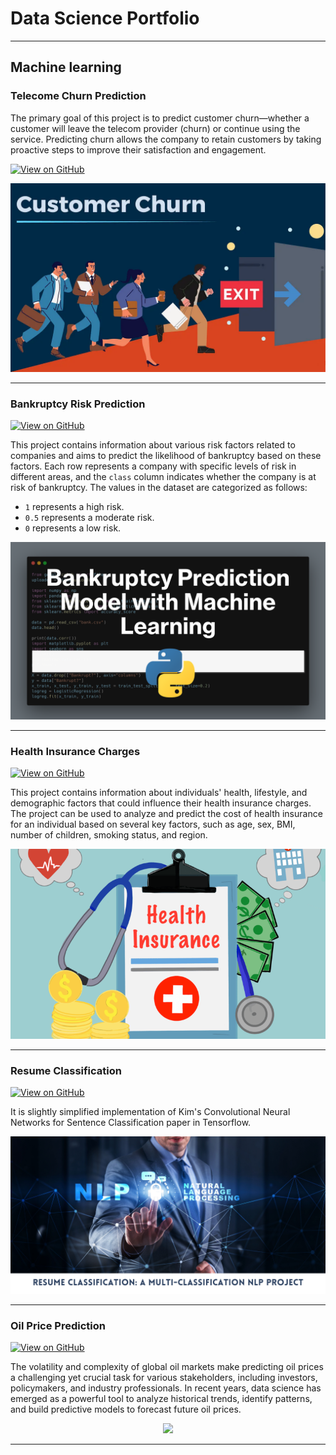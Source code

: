 # Data Science Portfolio
---
## Machine learning

### Telecome Churn Prediction

The primary goal of this project is to predict customer churn—whether a customer will leave the telecom provider (churn) or continue using the service. Predicting churn allows the company to retain customers by taking proactive steps to improve their satisfaction and engagement.

[![View on GitHub](https://img.shields.io/badge/GitHub-View_on_GitHub-blue?logo=GitHub)](https://github.com/SpidY21/Telecome_churn_prediction)

<center><img src="image/telecome.webp"/></center>

---
### Bankruptcy Risk Prediction

[![View on GitHub](https://img.shields.io/badge/GitHub-View_on_GitHub-blue?logo=GitHub)](https://github.com/SpidY21/Bankruptcy)

This project contains information about various risk factors related to companies and aims to predict the likelihood of bankruptcy based on these factors. Each row represents a company with specific levels of risk in different areas, and the `class` column indicates whether the company is at risk of bankruptcy. The values in the dataset are categorized as follows:

- `1` represents a high risk.
- `0.5` represents a moderate risk.
- `0` represents a low risk.

<center><img src="image/Bankruptcy.webp"/></center>

---
### Health Insurance Charges

[![View on GitHub](https://img.shields.io/badge/GitHub-View_on_GitHub-blue?logo=GitHub)](https://github.com/SpidY21/Medical_Cost_Prediction)

This project contains information about individuals' health, lifestyle, and demographic factors that could influence their health insurance charges. The project can be used to analyze and predict the cost of health insurance for an individual based on several key factors, such as age, sex, BMI, number of children, smoking status, and region.

<center><img src="image/health.png"/></center>

---
### Resume Classification

[![View on GitHub](https://img.shields.io/badge/GitHub-View_on_GitHub-blue?logo=GitHub)](https://github.com/sajankedia/cnn-text-classification-tf#readme)

It is slightly simplified implementation of Kim's Convolutional Neural Networks for Sentence Classification paper in Tensorflow.

<center><img src="image/resume.png"/></center>

---
### Oil Price Prediction

[![View on GitHub](https://img.shields.io/badge/GitHub-View_on_GitHub-blue?logo=GitHub)](https://github.com/SpidY21/Oil-Price-Prediction)

The volatility and complexity of global oil markets make predicting oil prices a challenging yet crucial task for various stakeholders, including investors, policymakers, and industry professionals. In recent years, data science has emerged as a powerful tool to analyze historical trends, identify patterns, and build predictive models to forecast future oil prices.

<center><img src="image/oil.jpg"/></center>

---




